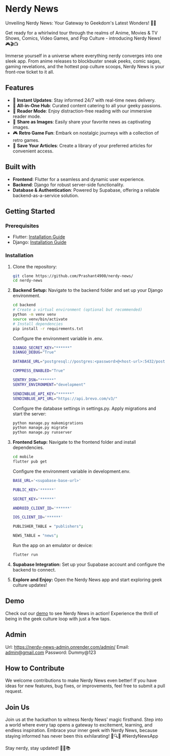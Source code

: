 # Nerdy News

Unveiling Nerdy News: Your Gateway to Geekdom's Latest Wonders! 🚀📱

Get ready for a whirlwind tour through the realms of Anime, Movies & TV Shows, Comics, Video Games, and Pop Culture - introducing Nerdy News! 🎮🎬📺

Immerse yourself in a universe where everything nerdy converges into one sleek app. From anime releases to blockbuster sneak peeks, comic sagas, gaming revelations, and the hottest pop culture scoops, Nerdy News is your front-row ticket to it all.

## Features

- 📅 **Instant Updates**: Stay informed 24/7 with real-time news delivery.
- 🌌 **All-in-One Hub**: Curated content catering to all your geeky passions.
- 📖 **Reader Mode**: Enjoy distraction-free reading with our immersive reader mode.
- 📸 **Share as Images**: Easily share your favorite news as captivating images.
- 🎮 **Retro Game Fun**: Embark on nostalgic journeys with a collection of retro games.
- 💾 **Save Your Articles**: Create a library of your preferred articles for convenient access.

## Built with

- **Frontend**: Flutter for a seamless and dynamic user experience.
- **Backend**: Django for robust server-side functionality.
- **Database & Authentication**: Powered by Supabase, offering a reliable backend-as-a-service solution.

## Getting Started

### Prerequisites

- Flutter: [Installation Guide](https://flutter.dev/docs/get-started/install)
- Django: [Installation Guide](https://docs.djangoproject.com/en/stable/intro/install/)

### Installation

1. Clone the repository:

   ```bash
   git clone https://github.com/Prashant4900/nerdy-news/
   cd nerdy-news
   ```

2. **Backend Setup:** Navigate to the backend folder and set up your Django environment.

    ```bash
    cd backend
    # Create a virtual environment (optional but recommended)
    python -m venv venv
    source venv/bin/activate
    # Install dependencies
    pip install -r requirements.txt
    ```

    Configure the environment variable in .env.
    ```bash
    DJANGO_SECRET_KEY="******"
    DJANGO_DEBUG="True"

    DATABASE_URL="postgresql://postgres:<password>@<host-url>:5432/postgres"

    COMPRESS_ENABLED="True"

    SENTRY_DSN="******"
    SENTRY_ENVIRONMENT="development"

    SENDINBLUE_API_KEY="******"
    SENDINBLUE_API_URL="https://api.brevo.com/v3/"
    ``` 

    Configure the database settings in settings.py. Apply migrations and start the server:

    ```bash
    python manage.py makemigrations
    python manage.py migrate
    python manage.py runserver
    ```

3. **Frontend Setup:** Navigate to the frontend folder and install dependencies.

    ```bash
    cd mobile
    flutter pub get
    ```

    Configure the environment variable in development.env.

    ```bash
    BASE_URL='<supabase-base-url>'

    PUBLIC_KEY='******'

    SECRET_KEY='******'

    ANDROID_CLIENT_ID='******'

    IOS_CLIENT_ID='******'

    PUBLISHER_TABLE = "publishers";

    NEWS_TABLE = "news";
    ```

    Run the app on an emulator or device:
    ```bash
    flutter run
    ```

4. **Supabase Integration:** Set up your Supabase account and configure the backend to connect.

5. **Explore and Enjoy:** Open the Nerdy News app and start exploring geek culture updates!

## Demo

Check out our [demo](https://www.youtube.com/watch?v=Tr10YKppJzk) to see Nerdy News in action! Experience the thrill of being in the geek culture loop with just a few taps.

## Admin

Url: https://nerdy-news-admin.onrender.com/admin/
Email: admin@gmail.com
Password: Dummy@123


## How to Contribute

We welcome contributions to make Nerdy News even better! If you have ideas for new features, bug fixes, or improvements, feel free to submit a pull request.


## Join Us

Join us at the hackathon to witness Nerdy News' magic firsthand. Step into a world where every tap opens a gateway to excitement, learning, and endless inspiration. Embrace your inner geek with Nerdy News, because staying informed has never been this exhilarating! 🤖🔍📡 #NerdyNewsApp

Stay nerdy, stay updated! 🚀🌟📚
